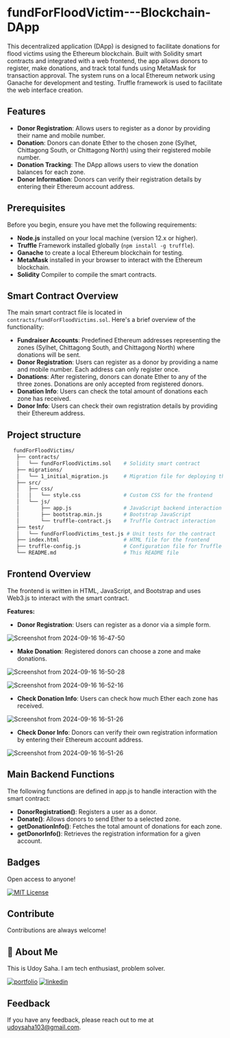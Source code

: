 
# fundForFloodVictim---Blockchain-DApp

This decentralized application (DApp) is designed to facilitate donations for flood victims using the Ethereum blockchain. Built with Solidity smart contracts and integrated with a web frontend, the app allows donors to register, make donations, and track total funds using MetaMask for transaction approval. The system runs on a local Ethereum network using Ganache for development and testing. Truffle framework is used to facilitate the web interface creation.



## Features

- **Donor Registration**: Allows users to register as a donor by providing their name and mobile number.
- **Donation**: Donors can donate Ether to the chosen zone (Sylhet, Chittagong South, or Chittagong North) using their registered mobile number.
- **Donation Tracking**: The DApp allows users to view the donation balances for each zone.
- **Donor Information**: Donors can verify their registration details by entering their Ethereum account address.



## Prerequisites
Before you begin, ensure you have met the following requirements:

- **Node.js** installed on your local machine (version 12.x or higher).
- **Truffle** Framework installed globally (`npm install -g truffle`).
- **Ganache** to create a local Ethereum blockchain for testing.
- **MetaMask** installed in your browser to interact with the Ethereum blockchain.
- **Solidity** Compiler to compile the smart contracts.



## Smart Contract Overview
The main smart contract file is located in `contracts/fundForFloodVictims.sol`. Here's a brief overview of the functionality:

- **Fundraiser Accounts**: Predefined Ethereum addresses representing the zones (Sylhet, Chittagong South, and Chittagong North) where donations will be sent.
- **Donor Registration**: Users can register as a donor by providing a name and mobile number. Each address can only register once.
- **Donations**: After registering, donors can donate Ether to any of the three zones. Donations are only accepted from registered donors.
- **Donation Info**: Users can check the total amount of donations each zone has received.
- **Donor Info**: Users can check their own registration details by providing their Ethereum address.



## Project structure

```bash
  fundForFloodVictims/
   ├── contracts/
   │   └── fundForFloodVictims.sol    # Solidity smart contract
   ├── migrations/
   │   └── 1_initial_migration.js     # Migration file for deploying the contract
   ├── src/
   │   ├── css/
   │   │   └── style.css              # Custom CSS for the frontend
   │   └── js/
   │       ├── app.js                 # JavaScript backend interaction with the contract
   │       ├── bootstrap.min.js       # Bootstrap JavaScript
   │       └── truffle-contract.js    # Truffle Contract interaction
   ├── test/
   │   └── fundForFloodVictims_test.js # Unit tests for the contract
   ├── index.html                     # HTML file for the frontend
   ├── truffle-config.js              # Configuration file for Truffle
   └── README.md                      # This README file

```



## Frontend Overview
The frontend is written in HTML, JavaScript, and Bootstrap and uses Web3.js to interact with the smart contract.

**Features:**

- **Donor Registration**: Users can register as a donor via a simple form.

![Screenshot from 2024-09-16 16-47-50](https://github.com/user-attachments/assets/026463c3-b43f-415c-96fe-2ccb29980eb6)

- **Make Donation**: Registered donors can choose a zone and make donations.

![Screenshot from 2024-09-16 16-50-28](https://github.com/user-attachments/assets/2f6a7c25-cb05-4296-9101-8ade929eabb7)

![Screenshot from 2024-09-16 16-52-16](https://github.com/user-attachments/assets/b05beaf5-239c-4232-ba6f-21a6953db869)

- **Check Donation Info**: Users can check how much Ether each zone has received.

![Screenshot from 2024-09-16 16-51-26](https://github.com/user-attachments/assets/a22b870a-ec5f-4ff7-a8f4-680b964b6492)

- **Check Donor Info**: Donors can verify their own registration information by entering their Ethereum account address.

![Screenshot from 2024-09-16 16-51-26](https://github.com/user-attachments/assets/cd2847e1-6458-41aa-abd7-13ed0ac10ad6)





## Main Backend Functions
The following functions are defined in app.js to handle interaction with the smart contract:

- **DonorRegistration()**: Registers a user as a donor.
- **Donate()**: Allows donors to send Ether to a selected zone.
- **getDonationInfo()**: Fetches the total amount of donations for each zone.
- **getDonorInfo()**: Retrieves the registration information for a given account.




## Badges

Open access to anyone!

[![MIT License](https://img.shields.io/badge/License-MIT-green.svg)](https://choosealicense.com/licenses/mit/)


## Contribute

Contributions are always welcome!




## 🚀 About Me

This is Udoy Saha. I am tech enthusiast, problem solver.

[![portfolio](https://img.shields.io/badge/my_portfolio-000?style=for-the-badge&logo=ko-fi&logoColor=white)](https://udoysaha.com/)
[![linkedin](https://img.shields.io/badge/linkedin-0A66C2?style=for-the-badge&logo=linkedin&logoColor=white)](https://www.linkedin.com/in/udoysaha103/)


## Feedback

If you have any feedback, please reach out to me at udoysaha103@gmail.com.


